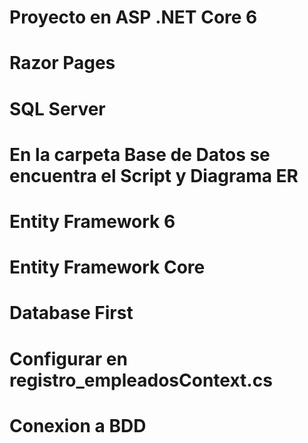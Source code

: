 # Proyecto en ASP .NET Core 6
# Razor Pages
# SQL Server
# En la carpeta Base de Datos se encuentra el Script y Diagrama ER
# Entity Framework 6
# Entity Framework Core
# Database First
# Configurar en registro_empleadosContext.cs
#    Conexion a BDD
